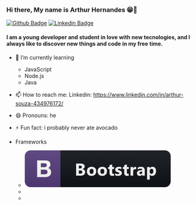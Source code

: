 ### Hi there, My name is Arthur Hernandes 😁👋

[![Github Badge](https://img.shields.io/badge/-Github-000?style=flat-square&logo=Github&logoColor=white&link=https://github.com/fagnerpsantos)](https://github.com/ArthurHSsouza)
[![Linkedin Badge](https://img.shields.io/badge/-LinkedIn-blue?style=flat-square&logo=Linkedin&logoColor=white&link=https://www.linkedin.com/in/arthur-souza-434976172/)](https://www.linkedin.com/in/arthur-souza-434976172/)
#### I am a young developer and student in love with new tecnologies, and I always like to discover new things and code in my free time.

 - 🌱 I’m currently learning 
   
    - JavaScript
    - Node.js
    - Java
        
- 📫 How to reach me: 
      Linkedin: https://www.linkedin.com/in/arthur-souza-434976172/
- 😄 Pronouns: he
- ⚡ Fun fact: i probably never ate avocado


- Frameworks

  - ![Alt text](/bootstrap@3x.png?raw=true "Optional Title")
  -
  -






